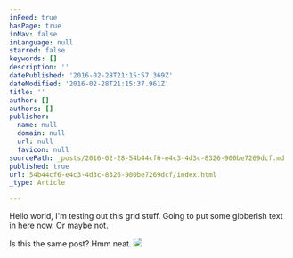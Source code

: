 ```yaml
---
inFeed: true
hasPage: true
inNav: false
inLanguage: null
starred: false
keywords: []
description: ''
datePublished: '2016-02-28T21:15:57.369Z'
dateModified: '2016-02-28T21:15:37.961Z'
title: ''
author: []
authors: []
publisher:
  name: null
  domain: null
  url: null
  favicon: null
sourcePath: _posts/2016-02-28-54b44cf6-e4c3-4d3c-8326-900be7269dcf.md
published: true
url: 54b44cf6-e4c3-4d3c-8326-900be7269dcf/index.html
_type: Article

---
```

Hello world, I'm testing out this grid stuff. Going to put some gibberish text in here now. Or maybe not.

Is this the same post? Hmm neat.
![](https://the-grid-user-content.s3-us-west-2.amazonaws.com/02eeb66d-db2f-4dec-846f-2a9aa419408c.jpg)